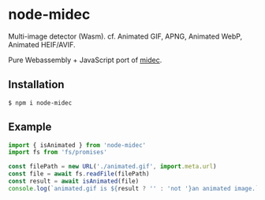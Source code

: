 # node-midec
Multi-image detector (Wasm). cf. Animated GIF, APNG, Animated WebP, Animated HEIF/AVIF.

Pure Webassembly + JavaScript port of [midec](https://github.com/sapphi-red/midec).

## Installation
```shell
$ npm i node-midec
```

## Example
```js
import { isAnimated } from 'node-midec'
import fs from 'fs/promises'

const filePath = new URL('./animated.gif', import.meta.url)
const file = await fs.readFile(filePath)
const result = await isAnimated(file)
console.log(`animated.gif is ${result ? '' : 'not '}an animated image.`)
```

